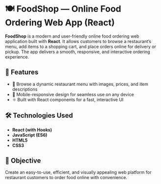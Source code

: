 # 🍽️ FoodShop — Online Food Ordering Web App (React)

**FoodShop** is a modern and user-friendly online food ordering web application built with **React**. It allows customers to browse a restaurant’s menu, add items to a shopping cart, and place orders online for delivery or pickup. The app delivers a smooth, responsive, and interactive ordering experience.

## 🚀 Features
- 📖 Browse a dynamic restaurant menu with images, prices, and item descriptions  
- 📱 Mobile-responsive design for seamless use on any device  
- ⚛️ Built with React components for a fast, interactive UI

## 🛠️ Technologies Used
- **React (with Hooks)**  
- **JavaScript (ES6)**  
- **HTML5**  
- **CSS3**  

## 🎯 Objective
Create an easy-to-use, efficient, and visually appealing web platform for restaurant customers to order food online with convenience.
